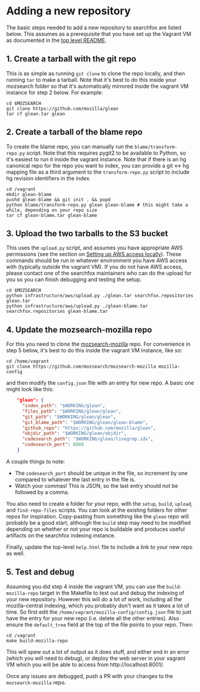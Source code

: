 # Adding a new repository

The basic steps needed to add a new repository to searchfox are listed below. This assumes as a prerequisite
that you have set up the Vagrant VM as documented in the [top level README](../README.md).

## 1. Create a tarball with the git repo

This is as simple as running `git clone` to clone the repo locally, and then running `tar` to make a tarball.
Note that it's best to do this inside your mozsearch folder so that it's automatically mirrored inside the
vagrant VM instance for step 2 below. For example:

```
cd $MOZSEARCH
git clone https://github.com/mozilla/glean
tar cf glean.tar glean
```

## 2. Create a tarball of the blame repo

To create the blame repo, you can manually run the `blame/transform-repo.py` script. Note that this requires pygit2 to be
available to Python, so it's easiest to run it inside the vagrant instance. Note that if there is an hg canonical repo
for the repo you want to index, you can provide a git <-> hg mapping file as a third argument to the `transform-repo.py`
script to include hg revision identifiers in the index.

```
cd /vagrant
mkdir glean-blame
pushd glean-blame && git init . && popd
python blame/transform-repo.py glean glean-blame # this might take a while, depending on your repo size
tar cf glean-blame.tar glean-blame
```

## 3. Upload the two tarballs to the S3 bucket

This uses the `upload.py` script, and assumes you have appropriate AWS permissions (see the section on
[Setting up AWS access locally](aws.md#setting-up-aws-locally)). These commands should be run in whatever
environment you have AWS access with (typically outside the vagrant VM). If you do not have AWS access,
please contact one of the searchfox maintainers who can do the upload for you so you can finish debugging
and testing the setup.

```
cd $MOZSEARCH
python infrastructure/aws/upload.py ./glean.tar searchfox.repositories glean.tar
python infrastructure/aws/upload.py ./glean-blame.tar searchfox.repositories glean-blame.tar
```

## 4. Update the mozsearch-mozilla repo

For this you need to clone the [mozsearch-mozilla](https://github.com/mozsearch/mozsearch-mozilla) repo. For
convenience in step 5 below, it's best to do this inside the vagrant VM instance, like so:

```
cd /home/vagrant
git clone https://github.com/mozsearch/mozsearch-mozilla mozilla-config
```

and then modify the `config.json` file with an entry for new repo. A basic one might look like this:

```json
    "glean": {
      "index_path": "$WORKING/glean",
      "files_path": "$WORKING/glean/glean",
      "git_path": "$WORKING/glean/glean",
      "git_blame_path": "$WORKING/glean/glean-blame",
      "github_repo": "https://github.com/mozilla/glean",
      "objdir_path": "$WORKING/glean/objdir",
      "codesearch_path": "$WORKING/glean/livegrep.idx",
      "codesearch_port": 8088
    }
```

A couple things to note:
* The `codesearch_port` should be unique in the file, so increment by one compared to whatever the last entry in the file is.
* Watch your commas! This is JSON, so the last entry should not be followed by a comma.

You also need to create a folder for your repo, with the `setup`, `build`, `upload`, and `find-repo-files` scripts. You can
look at the existing folders for other repos for inspiration. Copy-pasting from something like the `glean` repo will probably
be a good start, although the `build` step may need to be modified depending on whether or not your repo is buildable and
produces useful artifacts on the searchfox indexing instance.

Finally, update the top-level `help.html` file to include a link to your new repo as well.

## 5. Test and debug

Assuming you did step 4 inside the vagrant VM, you can use the `build-mozilla-repo` target in the Makefile to test out
and debug the indexing of your new repository. However this will do a lot of work, including all the mozilla-central
indexing, which you probably don't want as it takes a lot of time. So first edit the `/home/vagrant/mozilla-config/config.json`
file to just have the entry for your new repo (i.e. delete all the other entries). Also ensure the `default_tree` field
at the top of the file points to your repo. Then:

```
cd /vagrant
make build-mozilla-repo
```

This will spew out a lot of output as it does stuff, and either end in an error (which you will need to debug), or deploy
the web server in your vagrant VM which you will be able to access from http://localhost:8001/.

Once any issues are debugged, push a PR with your changes to the `mozsearch-mozilla` repo.
